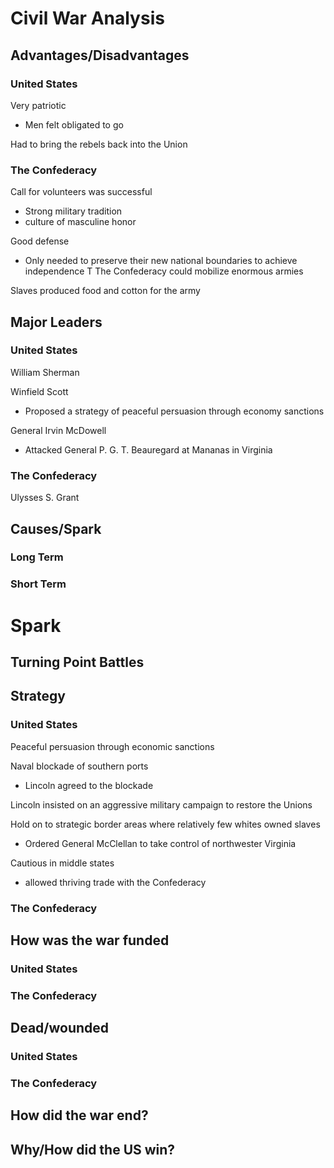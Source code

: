 # Civil War Analysis


## Advantages/Disadvantages

### United States

Very patriotic
- Men felt obligated to go

Had to bring the rebels back into the Union

### The Confederacy

Call for volunteers was successful
- Strong military tradition
- culture of masculine honor

Good defense
- Only needed to preserve their new national boundaries to achieve independence
  T
The Confederacy could mobilize enormous armies

Slaves produced food and cotton for the army


## Major Leaders

### United States

William Sherman

Winfield Scott
- Proposed a strategy of peaceful persuasion through economy sanctions

General Irvin McDowell
- Attacked General P. G. T. Beauregard at Mananas in Virginia

### The Confederacy

Ulysses S. Grant


## Causes/Spark

### Long Term

### Short Term

# Spark


## Turning Point Battles


## Strategy

### United States

Peaceful persuasion through economic sanctions

Naval blockade of southern ports
- Lincoln agreed to the blockade

Lincoln insisted on an aggressive military campaign to restore the Unions

Hold on to strategic border areas where relatively few whites owned slaves
- Ordered General McClellan to take control of northwester Virginia

Cautious in middle states
- allowed thriving trade with the Confederacy

### The Confederacy


## How was the war funded

### United States

### The Confederacy


## Dead/wounded

### United States

### The Confederacy


## How did the war end?


## Why/How did the US win?

